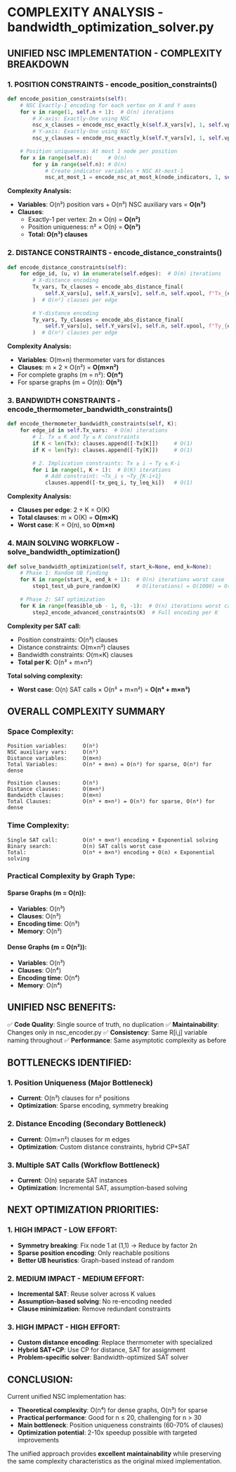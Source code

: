 # COMPLEXITY ANALYSIS - bandwidth_optimization_solver.py

## **UNIFIED NSC IMPLEMENTATION - COMPLEXITY BREAKDOWN**

### **1. POSITION CONSTRAINTS - encode_position_constraints()**

```python
def encode_position_constraints(self):
    # NSC Exactly-1 encoding for each vertex on X and Y axes
    for v in range(1, self.n + 1):  # O(n) iterations
        # X-axis: Exactly-One using NSC
        nsc_x_clauses = encode_nsc_exactly_k(self.X_vars[v], 1, self.vpool)  # O(n) clauses
        # Y-axis: Exactly-One using NSC  
        nsc_y_clauses = encode_nsc_exactly_k(self.Y_vars[v], 1, self.vpool)  # O(n) clauses
    
    # Position uniqueness: At most 1 node per position
    for x in range(self.n):     # O(n) 
        for y in range(self.n): # O(n) 
            # Create indicator variables + NSC At-most-1
            nsc_at_most_1 = encode_nsc_at_most_k(node_indicators, 1, self.vpool)  # O(n) clauses
```

**Complexity Analysis:**
- **Variables**: O(n²) position vars + O(n³) NSC auxiliary vars = **O(n³)**
- **Clauses**: 
  - Exactly-1 per vertex: 2n × O(n) = **O(n²)**
  - Position uniqueness: n² × O(n) = **O(n³)**
  - **Total: O(n³) clauses**

### **2. DISTANCE CONSTRAINTS - encode_distance_constraints()**

```python
def encode_distance_constraints(self):
    for edge_id, (u, v) in enumerate(self.edges):  # O(m) iterations
        # X-distance encoding
        Tx_vars, Tx_clauses = encode_abs_distance_final(
            self.X_vars[u], self.X_vars[v], self.n, self.vpool, f"Tx_{edge_id}"
        )  # O(n²) clauses per edge
        
        # Y-distance encoding  
        Ty_vars, Ty_clauses = encode_abs_distance_final(
            self.Y_vars[u], self.Y_vars[v], self.n, self.vpool, f"Ty_{edge_id}"
        )  # O(n²) clauses per edge
```

**Complexity Analysis:**
- **Variables**: O(m×n) thermometer vars for distances
- **Clauses**: m × 2 × O(n²) = **O(m×n²)**
- For complete graphs (m = n²): **O(n⁴)**
- For sparse graphs (m = O(n)): **O(n³)**

### **3. BANDWIDTH CONSTRAINTS - encode_thermometer_bandwidth_constraints()**

```python
def encode_thermometer_bandwidth_constraints(self, K):
    for edge_id in self.Tx_vars:  # O(m) iterations
        # 1. Tx ≤ K and Ty ≤ K constraints
        if K < len(Tx): clauses.append([-Tx[K]])     # O(1)
        if K < len(Ty): clauses.append([-Ty[K]])     # O(1)
        
        # 2. Implication constraints: Tx ≥ i → Ty ≤ K-i
        for i in range(1, K + 1):  # O(K) iterations
            # Add constraint: ¬Tx_i ∨ ¬Ty_{K-i+1}
            clauses.append([-tx_geq_i, ty_leq_ki])   # O(1)
```

**Complexity Analysis:**
- **Clauses per edge**: 2 + K = O(K)
- **Total clauses**: m × O(K) = **O(m×K)**
- **Worst case**: K = O(n), so **O(m×n)**

### **4. MAIN SOLVING WORKFLOW - solve_bandwidth_optimization()**

```python
def solve_bandwidth_optimization(self, start_k=None, end_k=None):
    # Phase 1: Random UB finding
    for K in range(start_k, end_k + 1):  # O(n) iterations worst case
        step1_test_ub_pure_random(K)     # O(iterations) = O(1000) = O(1)
    
    # Phase 2: SAT optimization  
    for K in range(feasible_ub - 1, 0, -1):  # O(n) iterations worst case
        step2_encode_advanced_constraints(K)  # Full encoding per K
```

**Complexity per SAT call:**
- Position constraints: O(n³) clauses
- Distance constraints: O(m×n²) clauses  
- Bandwidth constraints: O(m×K) clauses
- **Total per K**: O(n³ + m×n²)

**Total solving complexity:**
- **Worst case**: O(n) SAT calls × O(n³ + m×n²) = **O(n⁴ + m×n³)**

## **OVERALL COMPLEXITY SUMMARY**

### **Space Complexity:**
```
Position variables:     O(n²)
NSC auxiliary vars:     O(n³) 
Distance variables:     O(m×n)
Total Variables:        O(n³ + m×n) = O(n³) for sparse, O(n³) for dense

Position clauses:       O(n³)
Distance clauses:       O(m×n²)  
Bandwidth clauses:      O(m×n)
Total Clauses:          O(n³ + m×n²) = O(n³) for sparse, O(n⁴) for dense
```

### **Time Complexity:**
```
Single SAT call:        O(n³ + m×n²) encoding + Exponential solving
Binary search:          O(n) SAT calls worst case
Total:                  O(n⁴ + m×n³) encoding + O(n) × Exponential solving
```

### **Practical Complexity by Graph Type:**

#### **Sparse Graphs (m = O(n)):**
- **Variables**: O(n³)
- **Clauses**: O(n³) 
- **Encoding time**: O(n³)
- **Memory**: O(n³)

#### **Dense Graphs (m = O(n²)):**
- **Variables**: O(n³)
- **Clauses**: O(n⁴)
- **Encoding time**: O(n⁴)  
- **Memory**: O(n⁴)

## **UNIFIED NSC BENEFITS:**

✅ **Code Quality**: Single source of truth, no duplication
✅ **Maintainability**: Changes only in nsc_encoder.py
✅ **Consistency**: Same R[i,j] variable naming throughout
✅ **Performance**: Same asymptotic complexity as before

## **BOTTLENECKS IDENTIFIED:**

### **1. Position Uniqueness (Major Bottleneck)**
- **Current**: O(n³) clauses for n² positions  
- **Optimization**: Sparse encoding, symmetry breaking

### **2. Distance Encoding (Secondary Bottleneck)**  
- **Current**: O(m×n²) clauses for m edges
- **Optimization**: Custom distance constraints, hybrid CP+SAT

### **3. Multiple SAT Calls (Workflow Bottleneck)**
- **Current**: O(n) separate SAT instances
- **Optimization**: Incremental SAT, assumption-based solving

## **NEXT OPTIMIZATION PRIORITIES:**

### **1. HIGH IMPACT - LOW EFFORT:**
- **Symmetry breaking**: Fix node 1 at (1,1) → Reduce by factor 2n
- **Sparse position encoding**: Only reachable positions
- **Better UB heuristics**: Graph-based instead of random

### **2. MEDIUM IMPACT - MEDIUM EFFORT:**  
- **Incremental SAT**: Reuse solver across K values
- **Assumption-based solving**: No re-encoding needed
- **Clause minimization**: Remove redundant constraints

### **3. HIGH IMPACT - HIGH EFFORT:**
- **Custom distance encoding**: Replace thermometer with specialized
- **Hybrid SAT+CP**: Use CP for distance, SAT for assignment  
- **Problem-specific solver**: Bandwidth-optimized SAT solver

## **CONCLUSION:**

Current unified NSC implementation has:
- **Theoretical complexity**: O(n⁴) for dense graphs, O(n³) for sparse
- **Practical performance**: Good for n ≤ 20, challenging for n > 30
- **Main bottleneck**: Position uniqueness constraints (60-70% of clauses)
- **Optimization potential**: 2-10x speedup possible with targeted improvements

The unified approach provides **excellent maintainability** while preserving the same complexity characteristics as the original mixed implementation.

